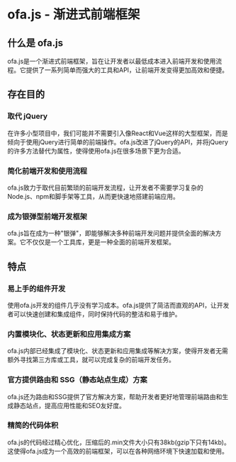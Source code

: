 # ofa.js - 渐进式前端框架

## 什么是 ofa.js

ofa.js是一个渐进式前端框架，旨在让开发者以最低成本进入前端开发和使用流程。它提供了一系列简单而强大的工具和API，让前端开发变得更加高效和便捷。

## 存在目的

### 取代 jQuery

在许多小型项目中，我们可能并不需要引入像React和Vue这样的大型框架，而是倾向于使用jQuery进行简单的前端操作。ofa.js改进了jQuery的API，并将jQuery的许多方法替代为属性，使得使用ofa.js在很多场景下更为合适。

### 简化前端开发和使用流程

ofa.js致力于取代目前繁琐的前端开发流程，让开发者不需要学习复杂的Node.js、npm和脚手架等工具，从而更快速地搭建前端应用。

### 成为银弹型前端开发框架

ofa.js旨在成为一种"银弹"，即能够解决多种前端开发问题并提供全面的解决方案。它不仅仅是一个工具库，更是一种全面的前端开发框架。

## 特点

### 易上手的组件开发

使用ofa.js开发的组件几乎没有学习成本。ofa.js提供了简洁而直观的API，让开发者可以快速创建和集成组件，同时保持代码的整洁和易于维护。

### 内置模块化、状态更新和应用集成方案

ofa.js内部已经集成了模块化、状态更新和应用集成等解决方案，使得开发者无需额外寻找第三方库或工具，就可以完成复杂的前端开发任务。

### 官方提供路由和 SSG（静态站点生成）方案

ofa.js还为路由和SSG提供了官方解决方案，帮助开发者更好地管理前端路由和生成静态站点，提高应用性能和SEO友好度。

### 精简的代码体积

ofa.js的代码经过精心优化，压缩后的.min文件大小只有38kb(gzip下只有14kb)。这使得ofa.js成为一个高效的前端框架，可以在各种网络环境下快速加载和使用。
